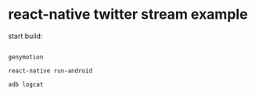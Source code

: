 # react-native twitter stream example


start build:

```

genymotion

react-native run-android

adb logcat
```
